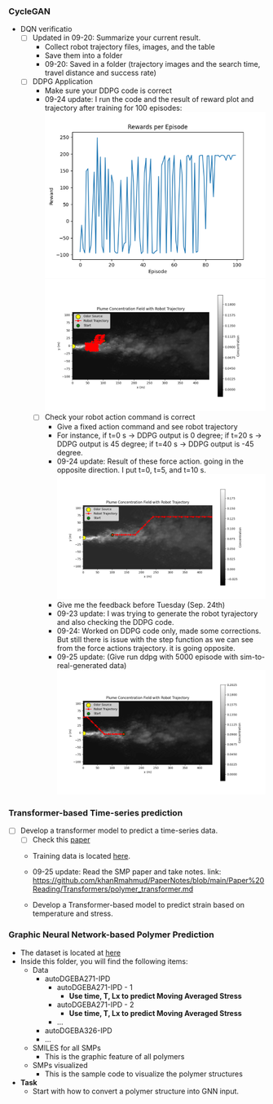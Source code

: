 ### CycleGAN
* DQN verificatio
  * [ ] Updated in 09-20: Summarize your current result. 
      * Collect robot trajectory files, images, and the table 
      * Save them into a folder
      * 09-20: Saved in a folder (trajectory images and the search time, travel distance and success rate)
  * [ ] DDPG Application
      * Make sure your DDPG code is correct
      * 09-24 update: I run the code and the result of reward plot and trajectory after training for 100 episodes:
      ![img](./../../../images/rewards_plot.png)
      ![img](./../../../images/result-2.png)
      * [ ] Check your robot action command is correct
        * Give a fixed action command and see robot trajectory
        * For instance, if t=0 s -> DDPG output is 0 degree; if t=20 s -> DDPG output is 45 degree; if t=40 s -> DDPG output is -45 degree.
        * 09-24 update: Result of these force action. going in the opposite direction. I put t=0, t=5, and t=10 s.
        ![img](./../../../images/force-action-1.png)  
        * Give me the feedback before Tuesday (Sep. 24th)
        * 09-23 update: I was trying to generate the robot tyrajectory and also checking the DDPG code.
        * 09-24: Worked on DDPG code only, made some corrections. But still there is issue with the step function as we can see from the force actions trajectory. it is going opposite.
        * 09-25 update: (Give run ddpg with 5000 episode with sim-to-real-generated data)
        ![img](./../../../images/force-action-3.png)  


### Transformer-based Time-series prediction
* [ ] Develop a transformer model to predict a time-series data. 
  * [ ] Check this [paper](./../../../Reference/Polymer%20paper.pdf)
  * Training data is located [here](./../../../../Khan/Polymer_Data/Transformer-based/).

  * 09-25 update: Read the SMP paper and take notes. link: https://github.com/khanRmahmud/PaperNotes/blob/main/Paper%20Reading/Transformers/polymer_transformer.md
  * Develop a Transformer-based model to predict strain based on temperature and stress. 


### Graphic Neural Network-based Polymer Prediction
* The dataset is located at [here](./../../../Polymer_Data/Graphic%20Neural%20Network-based/)
* Inside this folder, you will find the following items:
  * Data
    * autoDGEBA271-IPD
      * autoDGEBA271-IPD - 1
        * **Use time, T, Lx to predict Moving Averaged Stress**
      * autoDGEBA271-IPD - 2
        * **Use time, T, Lx to predict Moving Averaged Stress**
      * ...
    * autoDGEBA326-IPD
    * ...
  * SMILES for all SMPs
    * This is the graphic feature of all polymers
  * SMPs visualized
    * This is the sample code to visualize the polymer structures
* **Task**
  * Start with how to convert a polymer structure into GNN input. 


